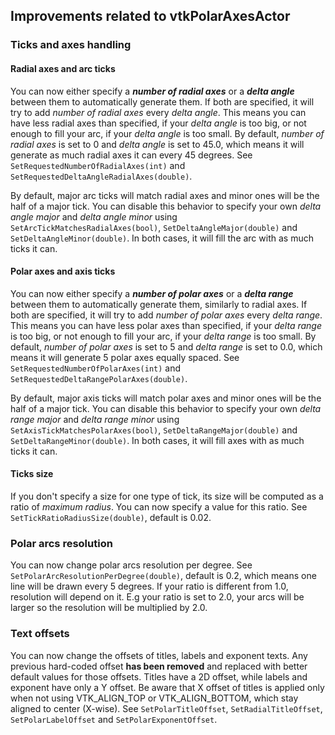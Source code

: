 ## Improvements related to vtkPolarAxesActor

### Ticks and axes handling

#### Radial axes and arc ticks

You can now either specify a ***number of radial axes*** or a ***delta angle*** between them to automatically generate them. If both are specified, it will try to add *number of radial axes* every *delta angle*. This means you can have less radial axes than specified, if your *delta angle* is too big, or not enough to fill your arc, if your *delta angle* is too small. By default, *number of radial axes* is set to 0 and *delta angle* is set to 45.0, which means it will generate as much radial axes it can every 45 degrees. See `SetRequestedNumberOfRadialAxes(int)` and `SetRequestedDeltaAngleRadialAxes(double)`.

By default, major arc ticks will match radial axes and minor ones will be the half of a major tick. You can disable this behavior to specify your own *delta angle major* and *delta angle minor* using `SetArcTickMatchesRadialAxes(bool)`, `SetDeltaAngleMajor(double)` and `SetDeltaAngleMinor(double)`. In both cases, it will fill the arc with as much ticks it can.

#### Polar axes and axis ticks

You can now either specify a ***number of polar axes*** or a ***delta range*** between them to automatically generate them, similarly to radial axes. If both are specified, it will try to add *number of polar axes* every *delta range*. This means you can have less polar axes than specified, if your *delta range* is too big, or not enough to fill your arc, if your *delta range* is too small. By default, *number of polar axes* is set to 5 and *delta range* is set to 0.0, which means it will generate 5 polar axes equally spaced. See `SetRequestedNumberOfPolarAxes(int)` and `SetRequestedDeltaRangePolarAxes(double)`.

By default, major axis ticks will match polar axes and minor ones will be the half of a major tick. You can disable this behavior to specify your own *delta range major* and *delta range minor* using `SetAxisTickMatchesPolarAxes(bool)`, `SetDeltaRangeMajor(double)` and `SetDeltaRangeMinor(double)`. In both cases, it will fill axes with as much ticks it can.

#### Ticks size

If you don't specify a size for one type of tick, its size will be computed as a ratio of *maximum radius*. You can now specify a value for this ratio. See `SetTickRatioRadiusSize(double)`, default is 0.02.

### Polar arcs resolution

You can now change polar arcs resolution per degree. See `SetPolarArcResolutionPerDegree(double)`, default is 0.2, which means one line will be drawn every 5 degrees. If your ratio is different from 1.0, resolution will depend on it. E.g your ratio is set to 2.0, your arcs will be larger so the resolution will be multiplied by 2.0.

### Text offsets

You can now change the offsets of titles, labels and exponent texts. Any previous hard-coded offset **has been removed** and replaced with better default values for those offsets. Titles have a 2D offset, while labels and exponent have only a Y offset. Be aware that X offset of titles is applied only when not using VTK_ALIGN_TOP or VTK_ALIGN_BOTTOM, which stay aligned to center (X-wise). See `SetPolarTitleOffset`, `SetRadialTitleOffset`, `SetPolarLabelOffset` and `SetPolarExponentOffset`.
